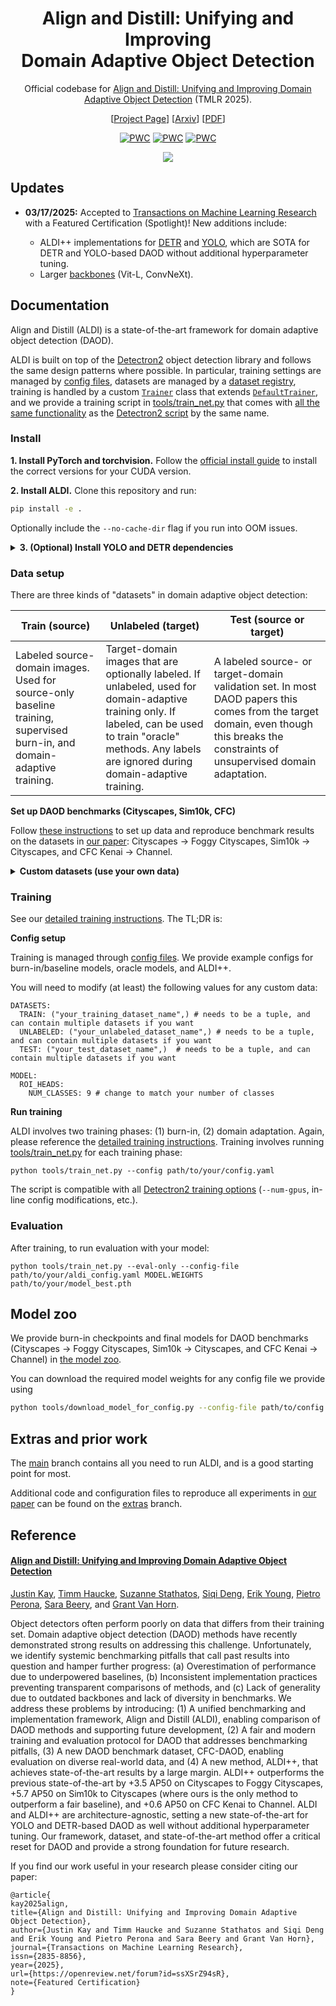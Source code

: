 # <div align="center"> Align and Distill: Unifying and Improving <br>Domain Adaptive Object Detection</div>

<div align="center">
 
Official codebase for [Align and Distill: Unifying and Improving Domain Adaptive Object Detection](https://arxiv.org/abs/2403.12029) (TMLR 2025).

\[[Project Page](https://aldi-daod.github.io/)\] \[[Arxiv](https://arxiv.org/abs/2403.12029)\] \[[PDF](https://arxiv.org/pdf/2403.12029.pdf)\] 

[![PWC](https://img.shields.io/endpoint.svg?url=https://paperswithcode.com/badge/align-and-distill-unifying-and-improving/unsupervised-domain-adaptation-on-cityscapes-1)](https://paperswithcode.com/sota/unsupervised-domain-adaptation-on-cityscapes-1?p=align-and-distill-unifying-and-improving) [![PWC](https://img.shields.io/endpoint.svg?url=https://paperswithcode.com/badge/align-and-distill-unifying-and-improving/unsupervised-domain-adaptation-on-sim10k-to-3)](https://paperswithcode.com/sota/unsupervised-domain-adaptation-on-sim10k-to-3?p=align-and-distill-unifying-and-improving) [![PWC](https://img.shields.io/endpoint.svg?url=https://paperswithcode.com/badge/align-and-distill-unifying-and-improving/unsupervised-domain-adaptation-on-cfc-daod)](https://paperswithcode.com/sota/unsupervised-domain-adaptation-on-cfc-daod?p=align-and-distill-unifying-and-improving)

![](docs/aldi_banner_4.png)

</div>

## Updates

- **03/17/2025:** Accepted to [Transactions on Machine Learning Research](https://jmlr.org/tmlr/papers/) with a Featured Certification (Spotlight)! New additions include:

    - ALDI++ implementations for [DETR](https://github.com/justinkay/aldi/tree/main/aldi/detr) and [YOLO](https://github.com/justinkay/aldi/tree/main/aldi/yolo), which are SOTA for DETR and YOLO-based DAOD without additional hyperparameter tuning.
    - Larger [backbones](https://github.com/justinkay/aldi/blob/main/aldi/backbone.py) (Vit-L, ConvNeXt).
    <!-- - Easier access to [prior work]() on the `main` branch. -->

## Documentation

Align and Distill (ALDI) is a state-of-the-art framework for domain adaptive object detection (DAOD). 

ALDI is built on top of the [Detectron2](https://github.com/facebookresearch/detectron2/) object detection library and follows the same design patterns where possible. In particular, training settings are managed by [config files](configs), datasets are managed by a [dataset registry](aldi/datasets.py), training is handled by a custom [`Trainer`](aldi/trainer.py) class that extends [`DefaultTrainer`](https://github.com/facebookresearch/detectron2/blob/0ae803b1449cd2d3f8fa1b7c0f59356db10b3083/detectron2/engine/defaults.py#L323), and we provide a training script in [tools/train_net.py](tools/train_net.py) that comes with [all the same functionality](https://detectron2.readthedocs.io/en/latest/tutorials/getting_started.html) as the [Detectron2 script](https://github.com/facebookresearch/detectron2/blob/main/tools/train_net.py) by the same name.


<!-- This codebase provides implementations of the following DAOD methods:

| Method | Architecture | Code | Config(s) |
|---|---|---|---|
ALDI++ (Ours) | Faster R-CNN, DETR, YOLO, VitDet | |
Adaptive Teacher | Faster R-CNN | | 
MIC | Faster R-CNN | |
Probabilistic teacher | Faster R-CNN | |
SADA | Faster R-CNN | |  -->

<summary><h3>Install</h3></summary>

**1. Install PyTorch and torchvision.** Follow the [official install guide](https://pytorch.org/get-started/locally/) to install the correct versions for your CUDA version.

**2. Install ALDI.** Clone this repository and run:

```bash
pip install -e .
```

Optionally include the `--no-cache-dir` flag if you run into OOM issues.

<details closed>
<summary><b>3. (Optional) Install YOLO and DETR dependencies</b></summary>

Within the ALDI directory, run

```
git submodule update --init --recursive
```

to clone the relevant submodules for YOLO and DETR. 

For YOLO, some additional libraries are needed:

```
pip install pandas requests ipython psutil seaborn
```

For DETR, you must (1) perform an additional step to build the custom `MultiScaleDeformableAttention` operation. Note that CUDA/GPU access is required to run this script. **This has been successfully tested with PyTorch 2.5.1 but has known issues with 2.6.0.**

```
cd aldi/detr/libs/DeformableDETRDetectron2/deformable_detr/models/ops
bash make.sh
```

And (2), uncomment the following lines in `tools/train_net.py`

```
from aldi.detr.helpers import add_deformable_detr_config
import aldi.detr.align # register align mixins with Detectron2
import aldi.detr.distill # register distillers and distill mixins with Detectron2
add_deformable_detr_config(cfg)
```
</details>


<summary><h3>Data setup</h3></summary>

There are three kinds of "datasets" in domain adaptive object detection:

| Train (source) | Unlabeled (target) | Test (source or target) |
| -------- | -------- | -------- |
| Labeled source-domain images. Used for source-only baseline training, supervised burn-in, and domain-adaptive training. | Target-domain images that are optionally labeled. If unlabeled, used for domain-adaptive training only. If labeled, can be used to train "oracle" methods. Any labels are ignored during domain-adaptive training. | A labeled source- or target-domain validation set. In most DAOD papers this comes from the target domain, even though this breaks the constraints of unsupervised domain adaptation. |




**Set up DAOD benchmarks (Cityscapes, Sim10k, CFC)**


 
Follow [these instructions](docs/DATASETS.md) to set up data and reproduce benchmark results on the datasets in [our paper](https://arxiv.org/abs/2403.12029): Cityscapes &rarr; Foggy Cityscapes, Sim10k &rarr; Cityscapes, and CFC Kenai &rarr; Channel.


<details closed>

 <summary><b>Custom datasets (use your own data)</b></summary>

The easiest way to use your own dataset is to create a [COCO-formatted JSON files](https://docs.aws.amazon.com/rekognition/latest/customlabels-dg/md-coco-overview.html) and [register your datasets with Detectron2](https://detectron2.readthedocs.io/en/latest/tutorials/datasets.html#register-a-coco-format-dataset). You will register each separately:

```python
# add this to the top of tools/train_net.py or aldi/datasets.py
from detectron2.data.datasets import register_coco_instances
register_coco_instances("your_train_dataset_name", {}, "path/to/your_train_coco_labels.json", "path/to/your/train/images/")
register_coco_instances("your_unlabeled_dataset_name", {}, "path/to/your_unlabeled_coco_labels.json", "path/to/your/unlabeled/images/")
register_coco_instances("your_test_dataset_name", {}, "path/to/your_test_coco_labels.json", "path/to/your/test/images/")
```

Note that by default Detectron2 assumes all paths are relative to `./datasets` relative to your current working directory. You can change this location if desired using the `DETECTRON2_DATASETS` environment variable, e.g.: `export DETECTRON2_DATASETS=/path/to/datasets`.

</details>


<summary><h3>Training</h3></summary>

See our [detailed training instructions](docs/TRAINING.md). The TL;DR is:
 
**Config setup**

Training is managed through [config files](configs/). We provide example configs for burn-in/baseline models, oracle models, and ALDI++.

You will need to modify (at least) the following values for any custom data:

```
DATASETS:
  TRAIN: ("your_training_dataset_name",) # needs to be a tuple, and can contain multiple datasets if you want
  UNLABELED: ("your_unlabeled_dataset_name",) # needs to be a tuple, and can contain multiple datasets if you want
  TEST: ("your_test_dataset_name",)  # needs to be a tuple, and can contain multiple datasets if you want
```

```
MODEL:
  ROI_HEADS:
    NUM_CLASSES: 9 # change to match your number of classes
```

**Run training**

ALDI involves two training phases: (1) burn-in, (2) domain adaptation. Again, please reference the [detailed training instructions](docs/TRAINING.md). Training involves running [tools/train_net.py](../tools/train_net.py) for each training phase:

```
python tools/train_net.py --config path/to/your/config.yaml
```

The script is compatible with all [Detectron2 training options]((https://detectron2.readthedocs.io/en/latest/tutorials/getting_started.html#training-evaluation-in-command-line)) (`--num-gpus`, in-line config modifications, etc.).


<summary><h3>Evaluation</h3></summary>

After training, to run evaluation with your model:

```
python tools/train_net.py --eval-only --config-file path/to/your/aldi_config.yaml MODEL.WEIGHTS path/to/your/model_best.pth
```


## Model zoo

We provide burn-in checkpoints and final models for DAOD benchmarks (Cityscapes &rarr; Foggy Cityscapes, Sim10k &rarr; Cityscapes, and CFC Kenai &rarr; Channel) in [the model zoo](docs/MODELS.md).

You can download the required model weights for any config file we provide using 

```bash
python tools/download_model_for_config.py --config-file path/to/config.yaml
```

## Extras and prior work

The [main](/justinkay/aldi/tree/main) branch contains all you need to run ALDI, and is a good starting point for most.

Additional code and configuration files to reproduce all experiments in [our paper](https://arxiv.org/abs/2403.12029) can be found on the [extras](/justinkay/aldi/tree/extras) branch.

## Reference

#### [Align and Distill: Unifying and Improving Domain Adaptive Object Detection](https://arxiv.org/abs/2403.12029)

[Justin Kay](https://justinkay.github.io), [Timm Haucke](https://timm.haucke.xyz/), [Suzanne Stathatos](https://suzanne-stathatos.github.io/), [Siqi Deng](https://www.amazon.science/author/siqi-deng), [Erik Young](https://home.tu.org/users/erikyoung), [Pietro Perona](https://scholar.google.com/citations?user=j29kMCwAAAAJ), [Sara Beery](https://beerys.github.io/), and [Grant Van Horn](https://gvanhorn38.github.io/).

Object detectors often perform poorly on data that differs from their training set. Domain adaptive object detection (DAOD) methods have recently demonstrated strong results on addressing this challenge. Unfortunately, we identify systemic benchmarking pitfalls that call past results into question and hamper further progress: (a) Overestimation of performance due to underpowered baselines, (b) Inconsistent implementation practices preventing transparent comparisons of methods, and (c) Lack of generality due to outdated backbones and lack of diversity in benchmarks. We address these problems by introducing: (1) A unified benchmarking and implementation framework, Align and Distill (ALDI), enabling comparison of DAOD methods and supporting future development, (2) A fair and modern training and evaluation protocol for DAOD that addresses benchmarking pitfalls, (3) A new DAOD benchmark dataset, CFC-DAOD, enabling evaluation on diverse real-world data, and (4) A new method, ALDI++, that achieves state-of-the-art results by a large margin. ALDI++ outperforms the previous state-of-the-art by +3.5 AP50 on Cityscapes to Foggy Cityscapes, +5.7 AP50 on Sim10k to Cityscapes (where ours is the only method to outperform a fair baseline), and +0.6 AP50 on CFC Kenai to Channel. ALDI and ALDI++ are architecture-agnostic, setting a new state-of-the-art for YOLO and DETR-based DAOD as well without additional hyperparameter tuning. Our framework, dataset, and state-of-the-art method offer a critical reset for DAOD and provide a strong foundation for future research.

If you find our work useful in your research please consider citing our paper:

```
@article{
kay2025align,
title={Align and Distill: Unifying and Improving Domain Adaptive Object Detection},
author={Justin Kay and Timm Haucke and Suzanne Stathatos and Siqi Deng and Erik Young and Pietro Perona and Sara Beery and Grant Van Horn},
journal={Transactions on Machine Learning Research},
issn={2835-8856},
year={2025},
url={https://openreview.net/forum?id=ssXSrZ94sR},
note={Featured Certification}
}
```
